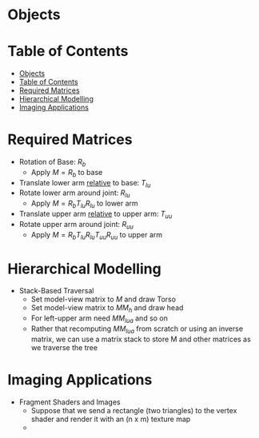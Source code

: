 # Objects

# Table of Contents

- [Objects](#objects)
- [Table of Contents](#table-of-contents)
- [Required Matrices](#required-matrices)
- [Hierarchical Modelling](#hierarchical-modelling)
- [Imaging Applications](#imaging-applications)

# Required Matrices

- Rotation of Base: $R_{b}$
  - Apply $M=R_{b}$ to base
- Translate lower arm <u>relative</u> to base: $T_{lu}$
- Rotate lower arm around joint: $R_{lu}$
  - Apply $M=R_{b}T_{lu}R_{lu}$ to lower arm
- Translate upper arm <u>relative</u> to upper arm: $T_{uu}$
- Rotate upper arm around joint: $R_{uu}$
  - Apply $M=R_{b}T_{lu}R_{lu}T_{uu}R_{uu}$ to upper arm

# Hierarchical Modelling

- Stack-Based Traversal
  - Set model-view matrix to $M$ and draw Torso
  - Set model-view matrix to $MM_{h}$ and draw head
  - For left-upper arm need $MM_{lua}$ and so on
  - Rather that recomputing $MM_{lua}$ from scratch or using an inverse matrix, we can use a matrix stack to store M and other matrices as we traverse the tree

# Imaging Applications

- Fragment Shaders and Images
  - Suppose that we send a rectangle (two triangles) to the vertex shader and render it with an (n x m) texture map
  - 





